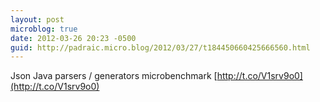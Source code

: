 ```yaml
---
layout: post
microblog: true
date: 2012-03-26 20:23 -0500
guid: http://padraic.micro.blog/2012/03/27/t184450660425666560.html
---
```

Json Java parsers / generators microbenchmark [http://t.co/V1srv9o0](http://t.co/V1srv9o0)
